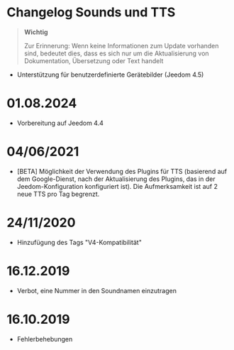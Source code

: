 # Changelog Sounds und TTS

>**Wichtig**
>
>Zur Erinnerung: Wenn keine Informationen zum Update vorhanden sind, bedeutet dies, dass es sich nur um die Aktualisierung von Dokumentation, Übersetzung oder Text handelt

- Unterstützung für benutzerdefinierte Gerätebilder (Jeedom 4.5)

# 01.08.2024

- Vorbereitung auf Jeedom 4.4

# 04/06/2021

- [BETA] Möglichkeit der Verwendung des Plugins für TTS (basierend auf dem Google-Dienst, nach der Aktualisierung des Plugins, das in der Jeedom-Konfiguration konfiguriert ist). Die Aufmerksamkeit ist auf 2 neue TTS pro Tag begrenzt.

# 24/11/2020

- Hinzufügung des Tags "V4-Kompatibilität"

# 16.12.2019

- Verbot, eine Nummer in den Soundnamen einzutragen

# 16.10.2019

- Fehlerbehebungen

